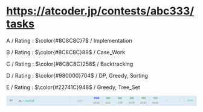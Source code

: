 # https://atcoder.jp/contests/abc333/tasks

A / Rating : $\color{#8C8C8C}7$ / Implementation

B / Rating : $\color{#8C8C8C}89$ / Case_Work

C / Rating : $\color{#8C8C8C}258$ / Backtracking

D / Rating : $\color{#980000}704$ / DP, Greedy, Sorting

E / Rating : $\color{#22741C}948$ / Greedy, Tree_Set

![My Image](https://github.com/kss418/Atcoder/blob/main/ABC/Images/Standings/333.png)
